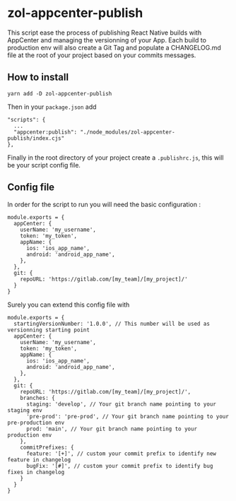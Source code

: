# zol-appcenter-publish

This script ease the process of publishing React Native builds with AppCenter and managing the versionning of your App. Each build to production env will also create a Git Tag and populate a CHANGELOG.md file at the root of your project based on your commits messages.

## How to install

```
yarn add -D zol-appcenter-publish
```

Then in your `package.json` add 

```
"scripts": {
  ...
  "appcenter:publish": "./node_modules/zol-appcenter-publish/index.cjs"
},
```

Finally in the root directory of your project create a `.publishrc.js`, this will be your script config file.

## Config file

In order for the script to run you will need the basic configuration : 

```
module.exports = {
  appCenter: {
    userName: 'my_username',
    token: 'my_token',
    appName: {
      ios: 'ios_app_name',
      android: 'android_app_name',
    },
  },
  git: {
    repoURL: 'https://gitlab.com/[my_team]/[my_project]/'
  }
}
```

Surely you can extend this config file with

```
module.exports = {
  startingVersionNumber: '1.0.0', // This number will be used as versionning starting point
  appCenter: {
    userName: 'my_username',
    token: 'my_token',
    appName: {
      ios: 'ios_app_name',
      android: 'android_app_name',
    },
  },
  git: {
    repoURL: 'https://gitlab.com/[my_team]/[my_project]/',
    branches: {
      staging: 'develop', // Your git branch name pointing to your staging env
      'pre-prod': 'pre-prod', // Your git branch name pointing to your pre-production env
      prod: 'main', // Your git branch name pointing to your production env
    },
    commitPrefixes: {
      feature: '[+]', // custom your commit prefix to identify new feature in changelog
      bugFix: '[#]', // custom your commit prefix to identify bug fixes in changelog
    }
  }
}
```
